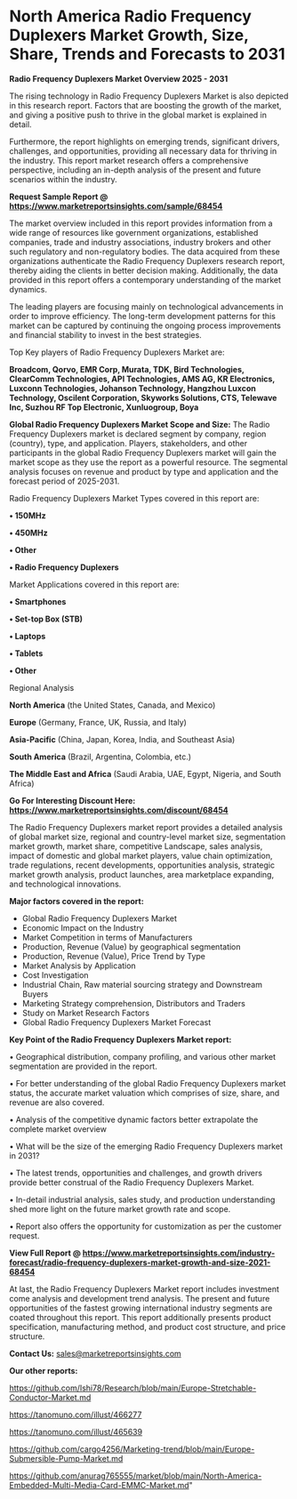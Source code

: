 # North America Radio Frequency Duplexers Market Growth, Size, Share, Trends and Forecasts to 2031

<Strong> Radio Frequency Duplexers Market Overview 2025 - 2031</strong>

The rising technology in Radio Frequency Duplexers Market is also depicted in this research report. Factors that are boosting the growth of the market, and giving a positive push to thrive in the global market is explained in detail.

Furthermore, the report highlights on emerging trends, significant drivers, challenges, and opportunities, providing all necessary data for thriving in the industry. This report market research offers a comprehensive perspective, including an in-depth analysis of the present and future scenarios within the industry.

<strong>Request Sample Report @ <a href=https://www.marketreportsinsights.com/sample/68454>https://www.marketreportsinsights.com/sample/68454</a></strong>

The market overview included in this report provides information from a wide range of resources like government organizations, established companies, trade and industry associations, industry brokers and other such regulatory and non-regulatory bodies. The data acquired from these organizations authenticate the Radio Frequency Duplexers research report, thereby aiding the clients in better decision making. Additionally, the data provided in this report offers a contemporary understanding of the market dynamics.

The leading players are focusing mainly on technological advancements in order to improve efficiency. The long-term development patterns for this market can be captured by continuing the ongoing process improvements and financial stability to invest in the best strategies.

Top Key players of Radio Frequency Duplexers Market are:

<strong>Broadcom, Qorvo, EMR Corp, Murata, TDK, Bird Technologies, ClearComm Technologies, API Technologies, AMS AG, KR Electronics, Luxconn Technologies, Johanson Technology, Hangzhou Luxcon Technology, Oscilent Corporation, Skyworks Solutions, CTS, Telewave Inc, Suzhou RF Top Electronic, Xunluogroup, Boya</strong>

<strong><b>Global Radio Frequency Duplexers Market Scope and Size:</b></strong>
The Radio Frequency Duplexers market is declared segment by company, region (country), type, and application. Players, stakeholders, and other participants in the global Radio Frequency Duplexers market will gain the market scope as they use the report as a powerful resource. The segmental analysis focuses on revenue and product by type and application and the forecast period of 2025-2031.

Radio Frequency Duplexers Market Types covered in this report are:

<strong>• 150MHz

• 450MHz

• Other

• Radio Frequency Duplexers</strong>

Market Applications covered in this report are:

<strong>• Smartphones

• Set-top Box (STB)

• Laptops

• Tablets

• Other</strong> 

Regional Analysis

<strong>North America</strong> (the United States, Canada, and Mexico)

<strong>Europe</strong> (Germany, France, UK, Russia, and Italy)

<strong>Asia-Pacific</strong> (China, Japan, Korea, India, and Southeast Asia)

<strong>South America</strong> (Brazil, Argentina, Colombia, etc.)

<strong>The Middle East and Africa</strong> (Saudi Arabia, UAE, Egypt, Nigeria, and South Africa)

<strong>Go For Interesting Discount Here: <a href=https://www.marketreportsinsights.com/discount/68454>https://www.marketreportsinsights.com/discount/68454</a></strong>

The Radio Frequency Duplexers market report provides a detailed analysis of global market size, regional and country-level market size, segmentation market growth, market share, competitive Landscape, sales analysis, impact of domestic and global market players, value chain optimization, trade regulations, recent developments, opportunities analysis, strategic market growth analysis, product launches, area marketplace expanding, and technological innovations.

<strong><b>Major factors covered in the report:</b></strong>
<ul>
  <li>Global Radio Frequency Duplexers Market </li>
  <li>Economic Impact on the Industry</li>
  <li>Market Competition in terms of Manufacturers</li>
  <li>Production, Revenue (Value) by geographical segmentation</li>
  <li>Production, Revenue (Value), Price Trend by Type</li>
  <li>Market Analysis by Application</li>
  <li>Cost Investigation</li>
  <li>Industrial Chain, Raw material sourcing strategy and Downstream Buyers</li>
  <li>Marketing Strategy comprehension, Distributors and Traders</li>
  <li>Study on Market Research Factors</li>
  <li>Global Radio Frequency Duplexers Market Forecast</li>
</ul>

<strong><b>Key Point of the Radio Frequency Duplexers Market report:</b></strong>

• Geographical distribution, company profiling, and various other market segmentation are provided in the report.

• For better understanding of the global Radio Frequency Duplexers market status, the accurate market valuation which comprises of size, share, and revenue are also covered.

• Analysis of the competitive dynamic factors better extrapolate the complete market overview

• What will be the size of the emerging Radio Frequency Duplexers market in 2031?

• The latest trends, opportunities and challenges, and growth drivers provide better construal of the Radio Frequency Duplexers Market.

• In-detail industrial analysis, sales study, and production understanding shed more light on the future market growth rate and scope.

• Report also offers the opportunity for customization as per the customer request.

<strong><b>View Full Report @ <a href=https://www.marketreportsinsights.com/industry-forecast/radio-frequency-duplexers-market-growth-and-size-2021-68454>https://www.marketreportsinsights.com/industry-forecast/radio-frequency-duplexers-market-growth-and-size-2021-68454</a></b></strong>


At last, the Radio Frequency Duplexers Market report includes investment come analysis and development trend analysis. The present and future opportunities of the fastest growing international industry segments are coated throughout this report. This report additionally presents product specification, manufacturing method, and product cost structure, and price structure.

<strong>Contact Us:</strong>
sales@marketreportsinsights.com

<strong>Our other reports:</strong>

<a href=https://github.com/Ishi78/Research/blob/main/Europe-Stretchable-Conductor-Market.md>https://github.com/Ishi78/Research/blob/main/Europe-Stretchable-Conductor-Market.md</a>

<a href=https://tanomuno.com/illust/466277>https://tanomuno.com/illust/466277</a>

<a href=https://tanomuno.com/illust/465639>https://tanomuno.com/illust/465639</a>

<a href=https://github.com/cargo4256/Marketing-trend/blob/main/Europe-Submersible-Pump-Market.md>https://github.com/cargo4256/Marketing-trend/blob/main/Europe-Submersible-Pump-Market.md</a>

<a href=https://github.com/anurag765555/market/blob/main/North-America-Embedded-Multi-Media-Card-EMMC-Market.md>https://github.com/anurag765555/market/blob/main/North-America-Embedded-Multi-Media-Card-EMMC-Market.md</a>"
